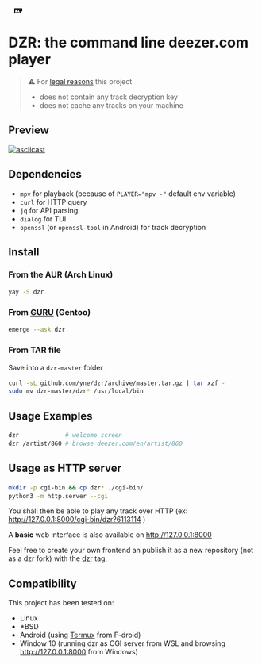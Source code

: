 ![dzr logo](.github/.logo.svg)

# DZR: the command line deezer.com player

> ⚠️ For [legal reasons](https://github.com/github/dmca/blob/master/2021/02/2021-02-10-deezer.md) this project
> - does not contain any track decryption key
> - does not cache any tracks on your machine

## Preview
[![asciicast](https://asciinema.org/a/406758.svg)](https://asciinema.org/a/406758)

## Dependencies

- `mpv` for playback (because of `PLAYER="mpv -"` default env variable)
- `curl` for HTTP query
- `jq` for API parsing
- `dialog` for TUI
- `openssl` (or `openssl-tool` in Android) for track decryption

## Install

### From the AUR (Arch Linux)

```sh
yay -S dzr
```

### From [GURU](https://github.com/gentoo/guru) (Gentoo)

```sh
emerge --ask dzr
```

### From TAR file

Save into a `dzr-master` folder :

```bash
curl -sL github.com/yne/dzr/archive/master.tar.gz | tar xzf -
sudo mv dzr-master/dzr* /usr/local/bin
```

## Usage Examples

```sh
dzr             # welcome screen
dzr /artist/860 # browse deezer.com/en/artist/860
```

## Usage as HTTP server

```sh
mkdir -p cgi-bin && cp dzr* ./cgi-bin/
python3 -m http.server --cgi
```

You shall then be able to play any track over HTTP (ex: http://127.0.0.1:8000/cgi-bin/dzr?6113114 )

A **basic** web interface is also available on http://127.0.0.1:8000

Feel free to create your own frontend an publish it as a new repository (not as a dzr fork) with the [dzr](https://github.com/topics/dzr) tag.


## Compatibility

This project has been tested on:
- Linux
- *BSD
- Android (using [Termux](https://termux.com/) from F-droid)
- Window 10 (running dzr as CGI server from WSL and browsing http://127.0.0.1:8000 from Windows)
